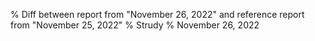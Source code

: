 % Diff between report from "November 26, 2022" and reference report from "November 25, 2022"
% Strudy
% November 26, 2022



